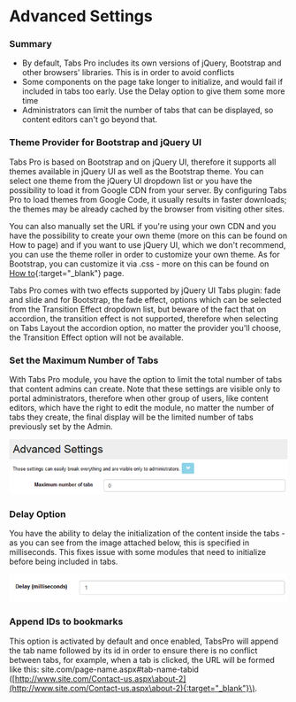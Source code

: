 # Advanced Settings

### **Summary**

* By default, Tabs Pro includes its own versions of jQuery, Bootstrap and other browsers' libraries. This is in order to avoid conflicts
* Some components on the page take longer to initialize, and would fail if included in tabs too early. Use the Delay option to give them some more time
* Administrators can limit the number of tabs that can be displayed, so content editors can't go beyond that.

### Theme Provider for Bootstrap and jQuery UI

Tabs Pro is based on Bootstrap and on jQuery UI, therefore it supports all themes available in jQuery UI as well as the Bootstrap theme. You can select one theme from the jQuery UI dropdown list or you have the possibility to load it from Google CDN from your server. By configuring Tabs Pro to load themes from Google Code, it usually results in faster downloads; the themes may be already cached by the browser from visiting other sites.

You can also manually set the URL if you're using your own CDN and you have the possibility to create your own theme \(more on this can be found on How to page\) and if you want to use jQuery UI, which we don't recommend, you can use the theme roller in order to customize your own theme. As for Bootstrap, you can customize it via .css - more on this can be found on [How to](how-to.html){:target="_blank"} page.

Tabs Pro comes with two effects supported by jQuery UI Tabs plugin: fade and slide and for Bootstrap, the fade effect, options which can be selected from the Transition Effect dropdown list, but beware of the fact that on accordion, the transition effect is not supported, therefore when selecting on Tabs Layout the accordion option, no matter the provider you'll choose, the Transition Effect option will not be available.

### Set the Maximum Number of Tabs

With Tabs Pro module, you have the option to limit the total number of tabs that content admins can create. Note that these settings are visible only to portal administrators, therefore when other group of users, like content editors, which have the right to edit the module, no matter the number of tabs they create, the final display will be the limited number of tabs previously set by the Admin.

![](/tabs-pro/assets/max.no.jpg)

### Delay Option

You have the ability to delay the initialization of the content inside the tabs - as you can see from the image attached below, this is specified in milliseconds. This fixes issue with some modules that need to initialize before being included in tabs.

![](/tabs-pro/assets/delay.jpg)

### Append IDs to bookmarks

This option is activated by default and once enabled, TabsPro will append the tab name followed by its id in order to ensure there is no conflict between tabs, for example, when a tab is clicked, the URL will be formed like this: site.com/page-name.aspx\#tab-name-tabid \([http://www.site.com/Contact-us.aspx\about-2](http://www.site.com/Contact-us.aspx\about-2){:target="_blank"}\).

